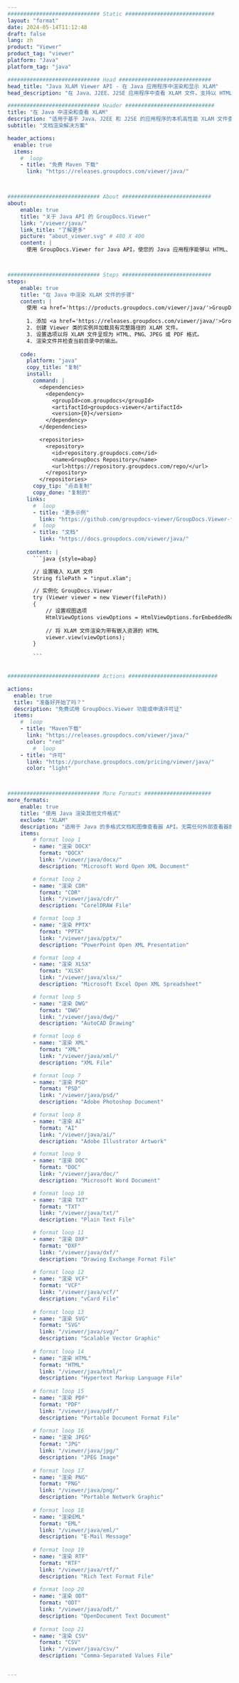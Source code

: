 ```yaml
---
############################# Static ############################
layout: "format"
date: 2024-05-14T11:12:48
draft: false
lang: zh
product: "Viewer"
product_tag: "viewer"
platform: "Java"
platform_tag: "java"

############################# Head #############################
head_title: "Java XLAM Viewer API - 在 Java 应用程序中渲染和显示 XLAM"
head_description: "在 Java、J2EE、J2SE 应用程序中查看 XLAM 文件。支持以 HTML、PDF 或图像模式查看 180 多种文档和图像文件格式，并具有管理文档查看选项的高级功能。"

############################# Header ############################
title: "在 Java 中渲染和查看 XLAM" 
description: "适用于基于 Java、J2EE 和 J2SE 的应用程序的本机高性能 XLAM 文件查看器 API，支持多种附加功能来自定义输出文档格式的外观。" 
subtitle: "文档渲染解决方案" 

header_actions:
  enable: true
  items:
    #  loop
    - title: "免费 Maven 下载"
      link: "https://releases.groupdocs.com/viewer/java/"



############################# About ############################
about:
    enable: true
    title: "关于 Java API 的 GroupDocs.Viewer"
    link: "/viewer/java/"
    link_title: "了解更多"
    picture: "about_viewer.svg" # 480 X 400
    content: |
      使用 GroupDocs.Viewer for Java API，使您的 Java 应用程序能够以 HTML、PDF 或图像模式显示超过 180 种文件格式，无需安装任何其他软件；例如 Microsoft Office、Apache Open Office、Adobe Acrobat Reader 等。开发人员可以在 Java 应用程序中轻松查看所有流行的图像和文档类型，包括 Microsoft Office、OpenDocument、HTML、PDF、Archive、图表、Photoshop、AutoCAD 和编程语言格式快速且最高质量的渲染。



############################# Steps ############################
steps:
    enable: true
    title: "在 Java 中渲染 XLAM 文件的步骤" 
    content: |
      使用 <a href='https://products.groupdocs.com/viewer/java/'>GroupDocs.Viewer</a>，您只需几个步骤即可将 XLAM 呈现为 HTML、JPEG、PNG 或 PDF。
      
      1. 添加 <a href='https://releases.groupdocs.com/viewer/java/'>GroupDocs.Viewer for Java</a> 作为项目的依赖项。 
      2. 创建 Viewer 类的实例并加载具有完整路径的 XLAM 文件。  
      3. 设置选项以将 XLAM 文件呈现为 HTML、PNG、JPEG 或 PDF 格式。 
      4. 渲染文件并检查当前目录中的输出。 
   
    code:
      platform: "java"
      copy_title: "复制"
      install:
        command: |
          <dependencies>
            <dependency>
              <groupId>com.groupdocs</groupId>
              <artifactId>groupdocs-viewer</artifactId>
              <version>{0}</version>
            </dependency>
          </dependencies>

          <repositories>
            <repository>
              <id>repository.groupdocs.com</id>
              <name>GroupDocs Repository</name>
              <url>https://repository.groupdocs.com/repo/</url>
            </repository>
          </repositories>
        copy_tip: "点击复制"
        copy_done: "复制的"
      links:
        #  loop
        - title: "更多示例"
          link: "https://github.com/groupdocs-viewer/GroupDocs.Viewer-for-Java"
        #  loop
        - title: "文档"
          link: "https://docs.groupdocs.com/viewer/java/"
          
      content: |
        ```java {style=abap}

        // 设置输入 XLAM 文件
        String filePath = "input.xlam";

        // 实例化 GroupDocs.Viewer
        try (Viewer viewer = new Viewer(filePath))
        {
            // 设置视图选项
            HtmlViewOptions viewOptions = HtmlViewOptions.forEmbeddedResources();
                
            // 将 XLAM 文件渲染为带有嵌入资源的 HTML
            viewer.view(viewOptions);
        }

        ```
            

############################# Actions ############################

actions:
  enable: true
  title: "准备好开始了吗？"
  description: "免费试用 GroupDocs.Viewer 功能或申请许可证"
  items:
    #  loop
    - title: "Maven下载"
      link: "https://releases.groupdocs.com/viewer/java/"
      color: "red"
        #  loop
    - title: "许可"
      link: "https://purchase.groupdocs.com/pricing/viewer/java/"
      color: "light"



############################# More Formats #####################
more_formats:
    enable: true
    title: "使用 Java 渲染其他文件格式"
    exclude: "XLAM"
    description: "适用于 Java 的多格式文档和图像查看器 API。无需任何外部查看器即可查看以下一些流行的文件格式。"
    items: 
        # format loop 1
        - name: "渲染 DOCX"
          format: "DOCX"
          link: "/viewer/java/docx/"
          description: "Microsoft Word Open XML Document" 

        # format loop 2
        - name: "渲染 CDR" 
          format: "CDR"
          link: "/viewer/java/cdr/"
          description: "CorelDRAW File" 

        # format loop 3
        - name: "渲染 PPTX"
          format: "PPTX"
          link: "/viewer/java/pptx/"
          description: "PowerPoint Open XML Presentation" 

        # format loop 4
        - name: "渲染 XLSX"
          format: "XLSX"
          link: "/viewer/java/xlsx/"
          description: "Microsoft Excel Open XML Spreadsheet" 

        # format loop 5
        - name: "渲染 DWG"
          format: "DWG"
          link: "/viewer/java/dwg/"
          description: "AutoCAD Drawing"

        # format loop 6
        - name: "渲染 XML"
          format: "XML"
          link: "/viewer/java/xml/"
          description: "XML File"

        # format loop 7
        - name: "渲染 PSD"
          format: "PSD"
          link: "/viewer/java/psd/"
          description: "Adobe Photoshop Document"

        # format loop 8
        - name: "渲染 AI"
          format: "AI"
          link: "/viewer/java/ai/"
          description: "Adobe Illustrator Artwork"

        # format loop 9
        - name: "渲染 DOC"
          format: "DOC"
          link: "/viewer/java/doc/"
          description: "Microsoft Word Document" 

        # format loop 10
        - name: "渲染 TXT" 
          format: "TXT"
          link: "/viewer/java/txt/"
          description: "Plain Text File" 

        # format loop 11
        - name: "渲染 DXF" 
          format: "DXF"
          link: "/viewer/java/dxf/"
          description: "Drawing Exchange Format File"  
          
        # format loop 12
        - name: "渲染 VCF"
          format: "VCF"
          link: "/viewer/java/vcf/"
          description: "vCard File"  
              
        # format loop 13
        - name: "渲染 SVG"
          format: "SVG"
          link: "/viewer/java/svg/"
          description: "Scalable Vector Graphic" 
          
        # format loop 14
        - name: "渲染 HTML"
          format: "HTML"
          link: "/viewer/java/html/"
          description: "Hypertext Markup Language File" 
          
        # format loop 15
        - name: "渲染 PDF"
          format: "PDF"
          link: "/viewer/java/pdf/"
          description: "Portable Document Format File"
          
        # format loop 16
        - name: "渲染 JPEG"
          format: "JPG"
          link: "/viewer/java/jpg/"
          description: "JPEG Image"
          
        # format loop 17
        - name: "渲染 PNG"
          format: "PNG"
          link: "/viewer/java/png/"
          description: "Portable Network Graphic" 
          
        # format loop 18
        - name: "渲染EML"
          format: "EML"
          link: "/viewer/java/eml/"
          description: "E-Mail Message" 
          
        # format loop 19
        - name: "渲染 RTF"
          format: "RTF"
          link: "/viewer/java/rtf/"
          description: "Rich Text Format File" 
          
        # format loop 20
        - name: "渲染 ODT"
          format: "ODT"
          link: "/viewer/java/odt/"
          description: "OpenDocument Text Document" 
          
        # format loop 21
        - name: "渲染 CSV"
          format: "CSV"
          link: "/viewer/java/csv/"
          description: "Comma-Separated Values File" 


---
```

